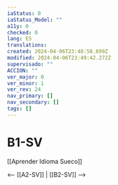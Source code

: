 ```yaml
---
iaStatus: 0
iaStatus_Model: ""
a11y: 0
checked: 0
lang: ES
translations: 
created: 2024-04-06T23:48:58.699Z
modified: 2024-04-06T23:49:42.272Z
supervisado: ""
ACCION: ""
ver_major: 0
ver_minor: 1
ver_rev: 24
nav_primary: []
nav_secondary: []
tags: []
---
```

# B1-SV

[[Aprender Idioma Sueco]]

<-- [[A2-SV]] | [[B2-SV]] -->